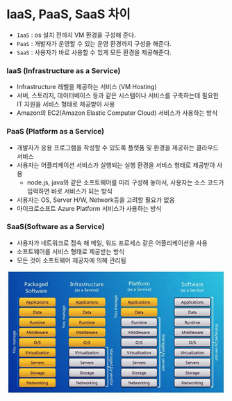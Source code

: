 # IaaS, PaaS, SaaS 차이

- `IaaS` : os 설치 전까지 VM 환경을 구성해 준다.
- `PaaS` : 개발자가 운영할 수 있는 운영 환경까지 구성을 해준다.
- `SaaS` : 사용자가 바로 사용할 수 있게 모든 환경을 제공해준다.

### IaaS (Infrastructure as a Service)
- Infrastructure 레벨을 제공하는 서비스 (VM Hosting)
- 서버, 스토리지, 데이터베이스 등과 같은 시스템이나 서비스를 구축하는데 필요한 IT 자원을 서비스 형태로 제공받아 사용
- Amazon의 EC2(Amazon Elastic Computer Cloud) 서비스가 사용하는 방식

### PaaS (Platform as a Service)
- 개발자가 응용 프로그램을 작성할 수 있도록 플랫폼 및 환경을 제공하는 클라우드 서비스
- 사용자는 어플리케이션 서비스가 실행되는 실행 환경을 서비스 형태로 제공받아 사용
  - node.js, java와 같은 소프트웨어를 미리 구성해 놓아서, 사용자는 소스 코드가 입력하면 바로 서비스가 되는 방식
- 사용자는 OS, Server H/W, Network등을 고려할 필요가 없음
- 마이크로소프트 Azure Platform 서비스가 사용하는 방식

### SaaS(Software as a Service)
- 사용자가 네트워크로 접속 해 메일, 워드 프로세스 같은 어플리케이션을 사용
- 소프트웨어를 서비스 형태로 제공받는 방식
- 모든 것이 소프트웨어 제공자에 의해 관리됨

![XaaS](./image/XaaS.jpeg)
